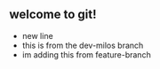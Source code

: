 ## welcome to git!

- new line
- this is from the dev-milos branch
- im adding this from feature-branch
